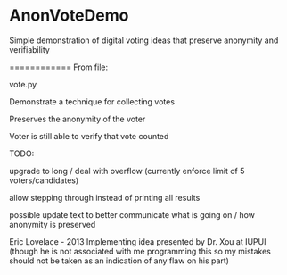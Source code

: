 AnonVoteDemo
============

Simple demonstration of digital voting ideas that preserve anonymity and verifiability


============
From file:

vote.py

Demonstrate a technique for collecting votes

Preserves the anonymity of the voter

Voter is still able to verify that vote counted

TODO:

  upgrade to long / deal with overflow (currently enforce limit of 5 voters/candidates)
  
  allow stepping through instead of printing all results
  
  possible update text to better communicate what is going on / how anonymity is preserved 
  

Eric Lovelace - 2013
Implementing idea presented by Dr. Xou at IUPUI 
(though he is not associated with me programming this so my mistakes should not be taken as an indication of any flaw on his part)
